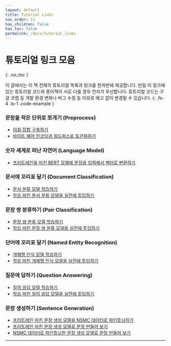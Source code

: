 ```yaml
---
layout: default
title: Tutorial Links
nav_order: 11
has_children: false
has_toc: false
permalink: /docs/tutorial_links
---
```


# 튜토리얼 링크 모음
{: .no_toc }

이 글에서는 이 책 전체의 튜토리얼 목록과 링크를 한꺼번에 제공합니다. 만일 이 링크에 있는 튜토리얼 코드와 종이책이 서로 다를 경우 전자가 우선합니다. 튜토리얼 코드는 구글 코랩 등 개발 환경 변화나 버그 수정 등 이유로 예고 없이 변경될 수 있습니다. 
{: .fs-4 .ls-1 .code-example }


### 문장을 작은 단위로 쪼개기 (Preprocess)

- [어휘 집합 구축하기](https://colab.research.google.com/github/ratsgo/nlpbook/blob/master/examples/basic/vocab.ipynb)
- [바이트 페어 인코딩과 워드피스로 토큰화하기](https://colab.research.google.com/github/ratsgo/nlpbook/blob/master/examples/basic/tokenization.ipynb)


### 숫자 세계로 떠난 자연어 (Language Model)

- [프리트레인을 마친 BERT 모델에 문장을 입력해서 벡터로 변환하기](https://colab.research.google.com/github/ratsgo/nlpbook/blob/master/examples/basic/embedding.ipynb)


### 문서에 꼬리표 달기 (Document Classification)

- [문서 분류 모델 학습하기](https://colab.research.google.com/github/ratsgo/nlpbook/blob/master/examples/document_classification/train_colab.ipynb)
- [학습 마친 문서 분류 모델을 실전에 투입하기](https://colab.research.google.com/github/ratsgo/nlpbook/blob/master/examples/document_classification/deploy_colab.ipynb)


### 문장 쌍 분류하기 (Pair Classification)

- [문장 쌍 분류 모델 학습하기](https://colab.research.google.com/github/ratsgo/nlpbook/blob/master/examples/pair_classification/train_colab.ipynb)
- [학습 마친 문장 쌍 분류 모델을 실전에 투입하기](https://colab.research.google.com/github/ratsgo/nlpbook/blob/master/examples/pair_classification/deploy_colab.ipynb)


### 단어에 꼬리표 달기 (Named Entity Recognition)

- [개체명 인식 모델 학습하기](https://colab.research.google.com/github/ratsgo/nlpbook/blob/master/examples/named_entity_recognition/train_colab.ipynb)
- [학습 마친 개체명 인식 모델을 실전에 투입하기](https://colab.research.google.com/github/ratsgo/nlpbook/blob/master/examples/named_entity_recognition/deploy_colab.ipynb)


### 질문에 답하기 (Question Answering)

- [질의 응답 모델 학습하기](https://colab.research.google.com/github/ratsgo/nlpbook/blob/master/examples/question_answering/train_colab.ipynb)
- [학습 마친 질의 응답 모델을 실전에 투입하기](https://colab.research.google.com/github/ratsgo/nlpbook/blob/master/examples/question_answering/deploy_colab.ipynb)


### 문장 생성하기 (Sentence Generation)

- [프리트레인 마친 문장 생성 모델을 NSMC 데이터로 파인튜닝하기](https://colab.research.google.com/github/ratsgo/nlpbook/blob/master/examples/sentence_generation/train_colab.ipynb)
- [프리트레인 마친 문장 생성 모델로 문장 만들어 보기](https://colab.research.google.com/github/ratsgo/nlpbook/blob/master/examples/sentence_generation/deploy_colab1.ipynb)
- [NSMC 데이터로 파인튜닝한 문장 생성 모델로 문장 만들어 보기](https://colab.research.google.com/github/ratsgo/nlpbook/blob/master/examples/sentence_generation/deploy_colab2.ipynb)


---

